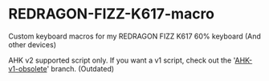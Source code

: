 # REDRAGON-FIZZ-K617-macro
Custom keyboard macros for my REDRAGON FIZZ K617 60% keyboard (And other devices)

AHK v2 supported script only. If you want a v1 script, check out the '[AHK-v1-obsolete](https://github.com/sameerasw/REDRAGON-FIZZ-K617-macro/tree/AHK-v1-obsolete)' branch. (Outdated)
